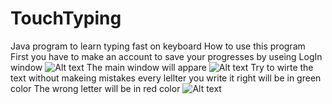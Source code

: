 # TouchTyping
Java program to learn typing fast on keyboard
How to use this program 
First you have to make an account to save your progresses by useing LogIn window
![Alt text](https://github.com/stefano-lenzo/TouchTyping/blob/main/Screenshots/login.JPG)
The main window will appare
![Alt text](https://github.com/stefano-lenzo/TouchTyping/blob/main/Screenshots/mainwindow.JPG)
Try to wirte the text without makeing mistakes every lellter you write it right will be in green color
The wrong letter will be in red color
![Alt text](https://github.com/stefano-lenzo/TouchTyping/blob/main/Screenshots/rightanderr.JPG)
